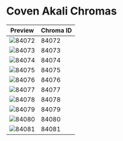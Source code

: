 # Coven Akali Chromas

| Preview | Chroma ID |
|---------|-----------|
| ![84072](https://raw.communitydragon.org/latest/plugins/rcp-be-lol-game-data/global/default/v1/champion-chroma-images/84/84072.png) | 84072 |
| ![84073](https://raw.communitydragon.org/latest/plugins/rcp-be-lol-game-data/global/default/v1/champion-chroma-images/84/84073.png) | 84073 |
| ![84074](https://raw.communitydragon.org/latest/plugins/rcp-be-lol-game-data/global/default/v1/champion-chroma-images/84/84074.png) | 84074 |
| ![84075](https://raw.communitydragon.org/latest/plugins/rcp-be-lol-game-data/global/default/v1/champion-chroma-images/84/84075.png) | 84075 |
| ![84076](https://raw.communitydragon.org/latest/plugins/rcp-be-lol-game-data/global/default/v1/champion-chroma-images/84/84076.png) | 84076 |
| ![84077](https://raw.communitydragon.org/latest/plugins/rcp-be-lol-game-data/global/default/v1/champion-chroma-images/84/84077.png) | 84077 |
| ![84078](https://raw.communitydragon.org/latest/plugins/rcp-be-lol-game-data/global/default/v1/champion-chroma-images/84/84078.png) | 84078 |
| ![84079](https://raw.communitydragon.org/latest/plugins/rcp-be-lol-game-data/global/default/v1/champion-chroma-images/84/84079.png) | 84079 |
| ![84080](https://raw.communitydragon.org/latest/plugins/rcp-be-lol-game-data/global/default/v1/champion-chroma-images/84/84080.png) | 84080 |
| ![84081](https://raw.communitydragon.org/latest/plugins/rcp-be-lol-game-data/global/default/v1/champion-chroma-images/84/84081.png) | 84081 |